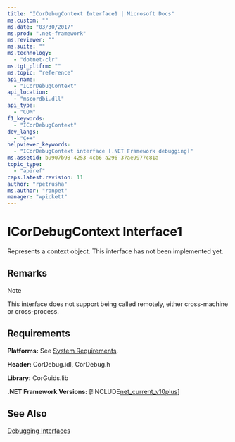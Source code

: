 ```yaml
---
title: "ICorDebugContext Interface1 | Microsoft Docs"
ms.custom: ""
ms.date: "03/30/2017"
ms.prod: ".net-framework"
ms.reviewer: ""
ms.suite: ""
ms.technology: 
  - "dotnet-clr"
ms.tgt_pltfrm: ""
ms.topic: "reference"
api_name: 
  - "ICorDebugContext"
api_location: 
  - "mscordbi.dll"
api_type: 
  - "COM"
f1_keywords: 
  - "ICorDebugContext"
dev_langs: 
  - "C++"
helpviewer_keywords: 
  - "ICorDebugContext interface [.NET Framework debugging]"
ms.assetid: b9907b98-4253-4cb6-a296-37ae9977c81a
topic_type: 
  - "apiref"
caps.latest.revision: 11
author: "rpetrusha"
ms.author: "ronpet"
manager: "wpickett"
---
```

# ICorDebugContext Interface1
Represents a context object. This interface has not been implemented yet.  
  
## Remarks  
  
> [!NOTE]
>  This interface does not support being called remotely, either cross-machine or cross-process.  
  
## Requirements  
 **Platforms:** See [System Requirements](../../../../docs/framework/get-started/system-requirements.md).  
  
 **Header:** CorDebug.idl, CorDebug.h  
  
 **Library:** CorGuids.lib  
  
 **.NET Framework Versions:** [!INCLUDE[net_current_v10plus](../../../../includes/net-current-v10plus-md.md)]  
  
## See Also  
 [Debugging Interfaces](../../../../docs/framework/unmanaged-api/debugging/debugging-interfaces.md)